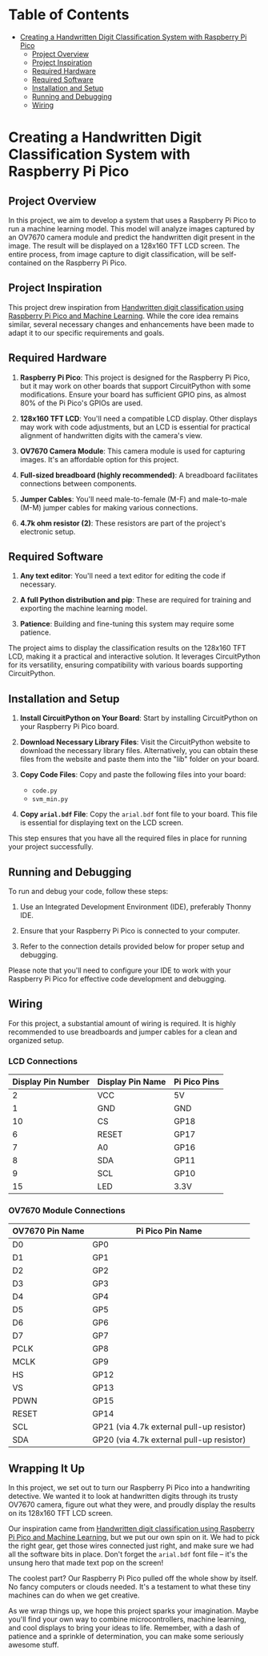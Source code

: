 # Table of Contents

- [Creating a Handwritten Digit Classification System with Raspberry Pi Pico](#creating-a-handwritten-digit-classification-system-with-raspberry-pi-pico)
  - [Project Overview](#project-overview)
  - [Project Inspiration](#project-inspiration)
  - [Required Hardware](#required-hardware)
  - [Required Software](#required-software)
  - [Installation and Setup](#installation-and-setup)
  - [Running and Debugging](#running-and-debugging)
  - [Wiring](#wiring)

# Creating a Handwritten Digit Classification System with Raspberry Pi Pico

## Project Overview

In this project, we aim to develop a system that uses a Raspberry Pi Pico to run a machine learning model. This model will analyze images captured by an OV7670 camera module and predict the handwritten digit present in the image. The result will be displayed on a 128x160 TFT LCD screen. The entire process, from image capture to digit classification, will be self-contained on the Raspberry Pi Pico.

## Project Inspiration

This project drew inspiration from [Handwritten digit classification using Raspberry Pi Pico and Machine Learning](https://ashishware.com/2022/09/03/pipico_digit_classification/). While the core idea remains similar, several necessary changes and enhancements have been made to adapt it to our specific requirements and goals.

## Required Hardware

1. **Raspberry Pi Pico**: This project is designed for the Raspberry Pi Pico, but it may work on other boards that support CircuitPython with some modifications. Ensure your board has sufficient GPIO pins, as almost 80% of the Pi Pico's GPIOs are used.

2. **128x160 TFT LCD**: You'll need a compatible LCD display. Other displays may work with code adjustments, but an LCD is essential for practical alignment of handwritten digits with the camera's view.

3. **OV7670 Camera Module**: This camera module is used for capturing images. It's an affordable option for this project.

4. **Full-sized breadboard (highly recommended)**: A breadboard facilitates connections between components.

5. **Jumper Cables**: You'll need male-to-female (M-F) and male-to-male (M-M) jumper cables for making various connections.

6. **4.7k ohm resistor (2)**: These resistors are part of the project's electronic setup.

## Required Software

1. **Any text editor**: You'll need a text editor for editing the code if necessary.

2. **A full Python distribution and pip**: These are required for training and exporting the machine learning model.

3. **Patience**: Building and fine-tuning this system may require some patience.

The project aims to display the classification results on the 128x160 TFT LCD, making it a practical and interactive solution. It leverages CircuitPython for its versatility, ensuring compatibility with various boards supporting CircuitPython.

## Installation and Setup

1. **Install CircuitPython on Your Board**: Start by installing CircuitPython on your Raspberry Pi Pico board.

2. **Download Necessary Library Files**: Visit the CircuitPython website to download the necessary library files. Alternatively, you can obtain these files from the website and paste them into the "lib" folder on your board.

3. **Copy Code Files**: Copy and paste the following files into your board:
   - `code.py`
   - `svm_min.py`

4. **Copy `arial.bdf` File**: Copy the `arial.bdf` font file to your board. This file is essential for displaying text on the LCD screen.

This step ensures that you have all the required files in place for running your project successfully.



## Running and Debugging

To run and debug your code, follow these steps:

1. Use an Integrated Development Environment (IDE), preferably Thonny IDE.

2. Ensure that your Raspberry Pi Pico is connected to your computer.

3. Refer to the connection details provided below for proper setup and debugging.

Please note that you'll need to configure your IDE to work with your Raspberry Pi Pico for effective code development and debugging.

## Wiring

For this project, a substantial amount of wiring is required. It is highly recommended to use breadboards and jumper cables for a clean and organized setup.

### LCD Connections

| Display Pin Number | Display Pin Name | Pi Pico Pins |
|-------------------|------------------|--------------|
| 2                 | VCC              | 5V           |
| 1                 | GND              | GND          |
| 10                | CS               | GP18         |
| 6                 | RESET            | GP17         |
| 7                 | A0               | GP16         |
| 8                 | SDA              | GP11         |
| 9                 | SCL              | GP10         |
| 15                | LED              | 3.3V         |

### OV7670 Module Connections

| OV7670 Pin Name | Pi Pico Pin Name                    |
|-----------------|------------------------------------|
| D0              | GP0                                |
| D1              | GP1                                |
| D2              | GP2                                |
| D3              | GP3                                |
| D4              | GP4                                |
| D5              | GP5                                |
| D6              | GP6                                |
| D7              | GP7                                |
| PCLK            | GP8                                |
| MCLK            | GP9                                |
| HS              | GP12                               |
| VS              | GP13                               |
| PDWN            | GP15                               |
| RESET           | GP14                               |
| SCL             | GP21 (via 4.7k external pull-up resistor) |
| SDA             | GP20 (via 4.7k external pull-up resistor) |


## Wrapping It Up

In this project, we set out to turn our Raspberry Pi Pico into a handwriting detective. We wanted it to look at handwritten digits through its trusty OV7670 camera, figure out what they were, and proudly display the results on its 128x160 TFT LCD screen.

Our inspiration came from [Handwritten digit classification using Raspberry Pi Pico and Machine Learning](https://ashishware.com/2022/09/03/pipico_digit_classification/), but we put our own spin on it. We had to pick the right gear, get those wires connected just right, and make sure we had all the software bits in place. Don't forget the `arial.bdf` font file – it's the unsung hero that made text pop on the screen!

The coolest part? Our Raspberry Pi Pico pulled off the whole show by itself. No fancy computers or clouds needed. It's a testament to what these tiny machines can do when we get creative.

As we wrap things up, we hope this project sparks your imagination. Maybe you'll find your own way to combine microcontrollers, machine learning, and cool displays to bring your ideas to life. Remember, with a dash of patience and a sprinkle of determination, you can make some seriously awesome stuff. 

